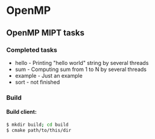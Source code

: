 # OpenMP
## OpenMP MIPT tasks

### Completed tasks
 - hello - Printing "hello world" string by several threads
 - sum - Computing sum from 1 to N by several threads
 - example - Just an example
 - sort - not finished

### Build
#### Build client:
```bash
$ mkdir build; cd build
$ cmake path/to/this/dir
```
